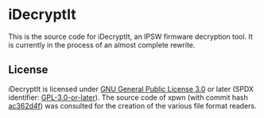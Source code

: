 ﻿# iDecryptIt

This is the source code for iDecryptIt, an IPSW firmware decryption tool.
It is currently in the process of an almost complete rewrite.

## License

iDecryptIt is licensed under [GNU General Public License 3.0](https://www.gnu.org/licenses/gpl-3.0.en.html) or later (SPDX identifier: [GPL-3.0-or-later](https://spdx.org/licenses/GPL-3.0-or-later.html)). 
The source code of xpwn (with commit hash [ac362d4f](https://github.com/planetbeing/xpwn/tree/ac362d4ffe4d0489a26144a1483ebf3b431da899)) was consulted for the creation of the various file format readers.
